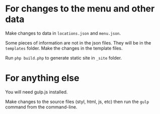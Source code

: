 # For changes to the menu and other data

Make changes to data in `locations.json` and `menu.json`.

Some pieces of information are not in the json files. They will be in the `templates` folder. Make the changes in the template files.

Run `php build.php` to generate static site in `_site` folder.

# For anything else

You will need gulp.js installed.

Make changes to the source files (styl, html, js, etc) then run the `gulp` command from the command-line.